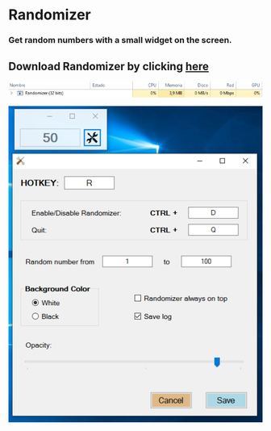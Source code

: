 # Randomizer


### Get random numbers with a small widget on the screen.


## Download Randomizer by clicking [here](https://github.com/JoanAreMart/Randomizer/blob/master/Randomizer/Resources/Randomizer.exe)


![alt text](https://github.com/JoanAreMart/Randomizer/blob/master/Randomizer/Resources/RandomizerPicture2.PNG)

![alt text](https://github.com/JoanAreMart/Randomizer/blob/master/Randomizer/Resources/RandomizerPicture.PNG)
